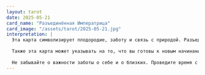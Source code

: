 ```yaml
---
layout: tarot
date: 2025-05-21
card_name: "Разъединённая Императрица"
card_image: "/assets/tarot/2025-05-21.jpg"
interpretation: |
  Эта карта символизирует плодородие, заботу и связь с природой. Разъединённая Императрица призывает вас обратить внимание на свою внутреннюю гармонию и эмоциональное состояние. Сегодня может быть день, когда вы почувствуете необходимость в уединении, чтобы восстановить силы и переосмыслить свои цели. Важно уделить время себе, возможно, заняться творчеством или просто насладиться спокойствием в окружении природы.
  
  Также эта карта может указывать на то, что вы готовы к новым начинаниям в личной жизни или карьере. Ваши идеи и замыслы могут начать воплощаться в жизнь, и вы получите поддержку от окружающих. Плодородие и изобилие, которые символизирует эта карта, могут проявиться как в материальном, так и в эмоциональном плане. Позвольте себе быть открытыми для новых возможностей и принимайте их с благодарностью.
  
  Не забывайте о важности заботы о себе и о близких. Проведите время с теми, кто вам дорог, и делитесь с ними своей любовью и поддержкой. Это может стать основой для крепких отношений и взаимопонимания. В целом, день обещает быть наполненным позитивными эмоциями и возможностями для роста.
---
```

